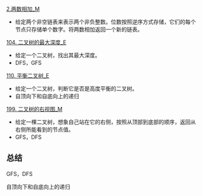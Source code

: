 [2.两数相加_M](../explain/2.两数相加_M.md)

- 给定两个非空链表来表示两个非负整数。位数按照逆序方式存储，它们的每个节点只存储单个数字。将两数相加返回一个新的链表。

[104. 二叉树的最大深度_E](../explain/104.%20二叉树的最大深度_E.md)

-  给定一个二叉树，找出其最大深度。
-  DFS，GFS

[110. 平衡二叉树_E](../explain/110.%20平衡二叉树_E.md)

- 给定一个二叉树，判断它是否是高度平衡的二叉树。
- 自顶向下和自底向上的递归

[199. 二叉树的右视图_M](../explain/199.%20二叉树的右视图_M.md)

- 给定一棵二叉树，想象自己站在它的右侧，按照从顶部到底部的顺序，返回从右侧所能看到的节点值。
- GFS，DFS

## 总结

GFS，DFS

自顶向下和自底向上的递归

